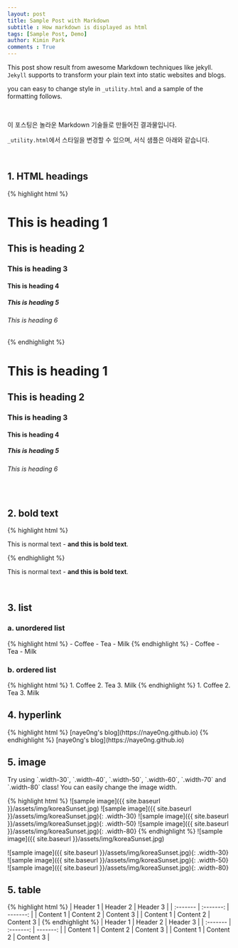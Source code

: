 ```yaml
---
layout: post
title: Sample Post with Markdown
subtitle : How markdown is displayed as html
tags: [Sample Post, Demo]
author: Kimin Park
comments : True
---
```


This post show result from awesome Markdown techniques like jekyll.
`Jekyll` supports to transform your plain text into static websites and blogs.

you can easy to change style in `_utility.html` and a sample of the formatting follows.

<br>

이 포스팅은 놀라운 Markdown 기술들로 만들어진 결과물입니다.

`_utility.html`에서 스타일을 변경할 수 있으며, 서식 샘플은 아래와 같습니다.

<br>

<h2>1. HTML headings</h2>
{% highlight html %}
<h1>This is heading 1</h1>
<h2>This is heading 2</h2>
<h3>This is heading 3</h3>
<h4>This is heading 4</h4>
<h5>This is heading 5</h5>
<h6>This is heading 6</h6>
{% endhighlight %}
<h1>This is heading 1</h1>
<h2>This is heading 2</h2>
<h3>This is heading 3</h3>
<h4>This is heading 4</h4>
<h5>This is heading 5</h5>
<h6>This is heading 6</h6>

<br>

<h2>2. bold text</h2>
{% highlight html %}
<p>This is normal text - <b>and this is bold text</b>.</p>
{% endhighlight %}
<p>This is normal text - <b>and this is bold text</b>.</p>

<br>

<h2>3. list</h2>
<h3>a. unordered list</h3>
{% highlight html %}
- Coffee
- Tea
- Milk
{% endhighlight %}
- Coffee
- Tea
- Milk

<h3>b. ordered list</h3>
{% highlight html %}
1. Coffee
2. Tea
3. Milk
{% endhighlight %}
1. Coffee
2. Tea
3. Milk

<br>

<h2>4. hyperlink</h2>
{% highlight html %}
[naye0ng's blog](https://naye0ng.github.io)
{% endhighlight %}
[naye0ng's blog](https://naye0ng.github.io)

<br>

<h2>5. image</h2>
Try using `.width-30`, `.width-40`, `.width-50`, `.width-60`, `.width-70` and `.width-80` class! You can easily change the image width.

{% highlight html %}
![sample image]({{ site.baseurl }}/assets/img/koreaSunset.jpg)
![sample image]({{ site.baseurl }}/assets/img/koreaSunset.jpg){: .width-30}
![sample image]({{ site.baseurl }}/assets/img/koreaSunset.jpg){: .width-50}
![sample image]({{ site.baseurl }}/assets/img/koreaSunset.jpg){: .width-80}
{% endhighlight %}
![sample image]({{ site.baseurl }}/assets/img/koreaSunset.jpg)
<p></p>
![sample image]({{ site.baseurl }}/assets/img/koreaSunset.jpg){: .width-30}
![sample image]({{ site.baseurl }}/assets/img/koreaSunset.jpg){: .width-50}
![sample image]({{ site.baseurl }}/assets/img/koreaSunset.jpg){: .width-80}
<br>

<h2>5. table</h2>
{% highlight html %}
| Header 1  | Header 2 | Header 3 |
| :------- | :-------: | -------: |
| Content 1  | Content 2 | Content 3 |
| Content 1  | Content 2 | Content 3 |
{% endhighlight %}
| Header 1  | Header 2 | Header 3 |
| :------- | :-------: | -------: |
| Content 1 | Content 2 | Content 3 |
| Content 1 | Content 2 | Content 3 |
